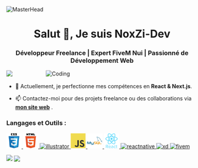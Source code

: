 ![MasterHead](https://github.com/NoxZi-Dev/NoxZi-Dev/assets/143125624/78c613c0-2b39-4b0b-ae7d-a679267b3489)

<h1 align="center">Salut 👋, Je suis NoxZi-Dev</h1>
<h3 align="center">Développeur Freelance | Expert FiveM Nui | Passionné de Développement Web</h3>
<img align="right" alt="Coding" width="400" src="https://cdn.dribbble.com/users/1162077/screenshots/3848914/programmer.gif">

<p align="left"> <img src="https://komarev.com/ghpvc/?username=NoxZi-Dev&label=Profile%20views&color=0e75b6&style=flat"  /> </p>

- 🌱 Actuellement, je perfectionne mes compétences en **React & Next.js**.

- 📫 Contactez-moi pour des projets freelance ou des collaborations via **[mon site web](https://noxzi-dev.fr)** .

<h3 align="left">Langages et Outils :</h3>
<p align="left"> 
<a href="https://www.w3schools.com/css/" target="_blank" rel="noreferrer"> <img src="https://raw.githubusercontent.com/devicons/devicon/master/icons/css3/css3-original-wordmark.svg" alt="css3" width="40" height="40"/> </a> 
<a href="https://www.w3.org/html/" target="_blank" rel="noreferrer"> <img src="https://raw.githubusercontent.com/devicons/devicon/master/icons/html5/html5-original-wordmark.svg" alt="html5" width="40" height="40"/> </a> 
<a href="https://www.adobe.com/in/products/illustrator.html" target="_blank" rel="noreferrer"> <img src="https://www.vectorlogo.zone/logos/adobe_illustrator/adobe_illustrator-icon.svg" alt="illustrator" width="40" height="40"/> </a> 
<a href="https://developer.mozilla.org/en-US/docs/Web/JavaScript" target="_blank" rel="noreferrer"> <img src="https://raw.githubusercontent.com/devicons/devicon/master/icons/javascript/javascript-original.svg" alt="javascript" width="40" height="40"/> </a> 
<a href="https://www.mysql.com/" target="_blank" rel="noreferrer"> <img src="https://raw.githubusercontent.com/devicons/devicon/master/icons/mysql/mysql-original-wordmark.svg" alt="mysql" width="40" height="40"/> </a> 
<a href="https://reactjs.org/" target="_blank" rel="noreferrer"> <img src="https://raw.githubusercontent.com/devicons/devicon/master/icons/react/react-original-wordmark.svg" alt="react" width="40" height="40"/> </a> 
<a href="https://reactnative.dev/" target="_blank" rel="noreferrer"> <img src="https://reactnative.dev/img/header_logo.svg" alt="reactnative" width="40" height="40"/> </a>
<a href="https://www.adobe.com/products/xd.html" target="_blank" rel="noreferrer"> <img src="https://cdn.worldvectorlogo.com/logos/adobe-xd.svg" alt="xd" width="40" height="40"/> </a>
<a href="https://fivem.net/" target="_blank" rel="noreferrer"> <img src="https://i.imgur.com/Y1SVgJw.png" alt="fivem" width="40" height="40"/> </a> </p>

<p><img align="left" src="https://github-readme-stats.vercel.app/api/top-langs?username=NoxZi-Dev&show_icons=true&locale=en&layout=compact&theme=tokyonight"  /></p>

<p>&nbsp;<img align="center" src="https://github-readme-stats.vercel.app/api?username=NoxZi-Dev&show_icons=true&locale=en&theme=tokyonight"  /></p>

